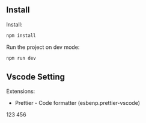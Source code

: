 ## Install
Install:
```javascript
npm install
```
Run the project on dev mode:
```javascript
npm run dev
```

## Vscode Setting
Extensions:
- Prettier - Code formatter (esbenp.prettier-vscode)

123 456
